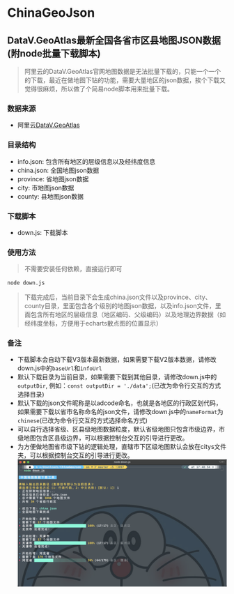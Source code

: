 # ChinaGeoJson
## DataV.GeoAtlas最新全国各省市区县地图JSON数据(附node批量下载脚本)
> 阿里云的DataV.GeoAtlas官网地图数据是无法批量下载的，只能一个一个的下载，最近在做地图下钻的功能，需要大量地区的json数据，挨个下载又觉得很麻烦，所以做了个简易node脚本用来批量下载。

### 数据来源
- 阿里云[DataV.GeoAtlas](https://datav.aliyun.com/portal/school/atlas/area_selector)

### 目录结构
- info.json: 包含所有地区的层级信息以及经纬度信息
- china.json: 全国地图json数据
- province: 省地图json数据
- city: 市地图json数据
- county: 县地图json数据

### 下载脚本
- down.js: 下载脚本

### 使用方法

> 不需要安装任何依赖，直接运行即可
```bash
node down.js
```
> 下载完成后，当前目录下会生成china.json文件以及province、city、county目录，里面包含各个级别的地图json数据，以及info.json文件，里面包含所有地区的层级信息（地区编码、父级编码）以及地理边界数据（如经纬度坐标，方便用于echarts散点图的位置显示）

### 备注
- 下载脚本会自动下载V3版本最新数据，如果需要下载V2版本数据，请修改down.js中的`baseUrl`和`infoUrl`
- 默认下载目录为当前目录，如果需要下载到其他目录，请修改down.js中的`outputDir`, 例如：`const outputDir = './data';`(已改为命令行交互的方式选择目录)
- 默认下载的json文件昵称是以adcode命名，也就是各地区的行政区划代码，如果需要下载以省市名称命名的json文件，请修改down.js中的`nameFormat`为`chinese`(已改为命令行交互的方式选择命名方式)
- 可以自行选择省级、区县级地图数据粒度，默认省级地图只包含市级边界，市级地图包含区县级边界，可以根据控制台交互的引导进行更改。
- 为方便做地图省市级下钻的逻辑处理，直辖市下区级地图默认会放在citys文件夹，可以根据控制台交互的引导进行更改。
![image](./download.png)
